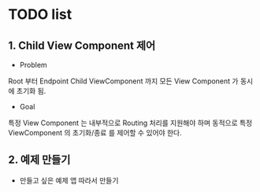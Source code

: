 # TODO list

## 1. Child View Component 제어

* Problem

Root 부터 Endpoint Child ViewComponent 까지 모든 View Component 가 동시에 초기화 됨.

* Goal

특정 View Component 는 내부적으로 Routing 처리를 지원해야 하며 동적으로 특정 ViewComponent 의 초기화/종료 를 제어할 수 있어야 한다.

## 2. 예제 만들기

* 만들고 싶은  예제 앱 따라서 만들기
